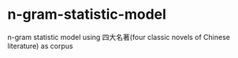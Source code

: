 # n-gram-statistic-model
n-gram statistic model using 四大名著(four classic novels of Chinese literature) as corpus
